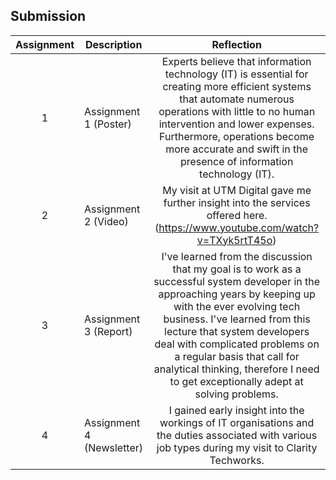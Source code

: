 ## Submission
| Assignment | Description  | Reflection |
| :-----: |  ------ | :-----: | 
| 1 | Assignment 1 (Poster) | Experts believe that information technology (IT) is essential for creating more efficient systems that automate numerous operations with little to no human intervention and lower expenses. Furthermore, operations become more accurate and swift in the presence of information technology (IT).  | 
| 2 | Assignment 2 (Video) |  My visit at UTM Digital gave me further insight into the services offered here. (https://www.youtube.com/watch?v=TXyk5rtT45o)  | 
| 3 | Assignment 3 (Report) | I've learned from the discussion that my goal is to work as a successful system developer in the approaching years by keeping up with the ever evolving tech business. I've learned from this lecture that system developers deal with complicated problems on a regular basis that call for analytical thinking, therefore I need to get exceptionally adept at solving problems. | 
| 4 | Assignment 4 (Newsletter) | I gained early insight into the workings of IT organisations and the duties associated with various job types during my visit to Clarity Techworks. |
